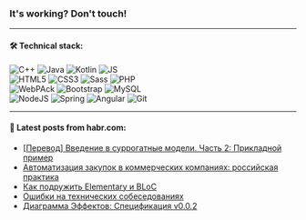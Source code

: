 ### It's working? Don't touch!

---

#### 🛠️ Technical stack:

![C++](https://img.shields.io/badge/C++-informational?logo=c%2B%2B&style=flat&logoColor=white&color=9C033A)
![Java](https://img.shields.io/badge/Java-informational?logo=java&style=flat&logoColor=white&color=007396)
![Kotlin](https://img.shields.io/badge/Kotlin-informational?logo=Kotlin&style=flat&logoColor=white&color=0095D5)
![JS](https://img.shields.io/badge/JS-informational?logo=javaScript&style=flat&logoColor=black&color=F7Df1E) <br>
![HTML5](https://img.shields.io/badge/HTML5-informational?logo=html5&style=flat&logoColor=white&color=E34F26)
![CSS3](https://img.shields.io/badge/CSS3-informational?logo=css3&style=flat&logoColor=white&color=157286)
![Sass](https://img.shields.io/badge/Saas-informational?logo=sass&style=flat&logoColor=white&color=hotpink)
![PHP](https://img.shields.io/badge/PHP-informational?logo=php&style=flat&logoColor=white&color=777BB4) <br>
![WebPAck](https://img.shields.io/badge/WebPack-informational?logo=webPack&style=flat&logoColor=white&color=FF6F00)
![Bootstrap](https://img.shields.io/badge/Bootstrap-informational?logo=Bootstrap&style=flat&logoColor=white&color=7952B3)
![MySQL](https://img.shields.io/badge/MySQL-informational?logo=MySQL&style=flat&logoColor=white&color=00f) <br>
![NodeJS](https://img.shields.io/badge/NodeJS-informational?logo=node.js&style=flat&logoColor=white&color=43853D)
![Spring](https://img.shields.io/badge/Spring-informational?logo=Spring&style=flat&logoColor=white&color=0A9EDC)
![Angular](https://img.shields.io/badge/Vue-informational?logo=vue.js&style=flat&logoColor=white&color=red)
![Git](https://img.shields.io/badge/Git-informational?logo=git&style=flat&logoColor=white&color=darkorange)

___

#### 💬 Latest posts from habr.com:

<!-- BLOG-POST-LIST:START -->
- [[Перевод] Введение в суррогатные модели. Часть 2: Прикладной пример](https://habr.com/ru/post/663620/?utm_source=habrahabr&utm_medium=rss&utm_campaign=663620)
- [Автоматизация закупок в коммерческих компаниях: российская практика](https://habr.com/ru/post/666102/?utm_source=habrahabr&utm_medium=rss&utm_campaign=666102)
- [Как подружить Elementary и BLoC](https://habr.com/ru/post/667272/?utm_source=habrahabr&utm_medium=rss&utm_campaign=667272)
- [Ошибки на технических собеседованиях](https://habr.com/ru/post/667448/?utm_source=habrahabr&utm_medium=rss&utm_campaign=667448)
- [Диаграмма Эффектов: Спецификация v0.0.2](https://habr.com/ru/post/667446/?utm_source=habrahabr&utm_medium=rss&utm_campaign=667446)
<!-- BLOG-POST-LIST:END -->
